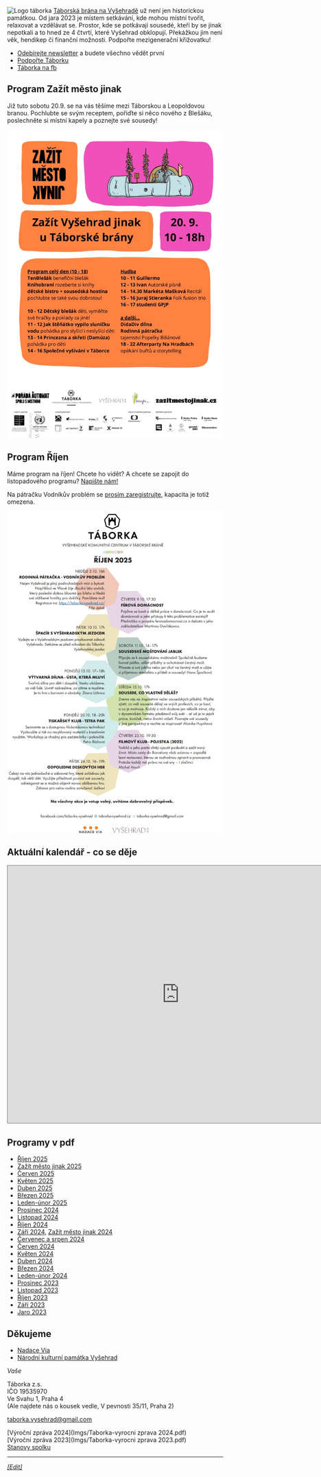 ![Logo táborka](Táborka-logo.png "logo taborka")
[Táborská brána na Vyšehradě](https://mapy.cz/s/kupodozeju) už není jen historickou památkou. Od jara 2023 je místem setkávání, kde mohou místní tvořit, relaxovat a vzdělávat se. Prostor, kde se potkávají sousedé, kteří by se jinak nepotkali a to hned ze 4 čtvrtí, které Vyšehrad obklopují. Překážkou jim není věk, hendikep či finanční možnosti. Podpořte mezigenerační křižovatku!

* [Odebírejte newsletter](https://dashboard.mailerlite.com/forms/349654/86367320907187267/share) a budete všechno vědět první
* [Podpořte Táborku](https://www.darujme.cz/taborka)
* [Táborka na fb](https://www.facebook.com/taborka.vysehrad)

## Program Zažít město jinak
Již tuto sobotu 20.9. se na vás těšíme mezi Táborskou a Leopoldovou branou. 
Pochlubte se svým receptem, pořiďte si něco nového z Blešáku, poslechněte si místní kapely a poznejte své sousedy!

[![program ZMJ](Programy/ZMJ-Vysehrad-2025.jpg)](Programy/ZMJ-Vysehrad-2025.pdf)


## Program Říjen

Máme program na říjen! Chcete ho vidět? A chcete se zapojit do listopadového programu? [Napište nám!](mailto:taborka.vysehrad@gmail.com)  

Na pátračku Vodníkův problém se [prosím zaregistrujte](https://docs.google.com/spreadsheets/d/1ixNata_IRsdkw-Uf1MKb4R27GCoRBt-PN4FfiU-DuuI/edit?pli=1&gid=0#gid=0), kapacita je totiž omezena.

[![Program řijen](Programy/Taborka-2025-10.jpg)](Programy/Taborka-2025-10.pdf)

## Aktuální kalendář - co se děje
<iframe src="https://calendar.google.com/calendar/embed?height=600&wkst=2&ctz=Europe%2FPrague&bgcolor=%23ffffff&showCalendars=0&src=dGFib3JrYS52eXNlaHJhZEBnbWFpbC5jb20&color=%23F6BF26" style="border:solid 1px #777" width="800" height="600" frameborder="0" scrolling="no"></iframe>

## Programy v pdf
* [Říjen 2025](Programy/Taborka-2025-10.pdf)
* [Zažít město jinak 2025](Programy/ZMJ-Vysehrad-2025.pdf)
* [Červen 2025](Programy/Taborka-2025-06.pdf)
* [Květen 2025](Programy/Taborka-2025-05.pdf)
* [Duben 2025](Programy/Taborka-2025-04.pdf)
* [Březen 2025](Programy/Taborka-2025-03.pdf)
* [Leden-únor 2025](Programy/Taborka-2025-01_02.pdf)
* [Prosinec 2024](Programy/Taborka-2024-12.pdf)
* [Listopad 2024](Programy/Taborka-2024-11.pdf)
* [Říjen 2024](Programy/Taborka-2024-10rijen.pdf)
* [Září 2024](Programy/Taborka-2024-09.pdf), [Zažít město jinak 2024](Imgs/Plakat_ZMJ.png)
* [Červenec a srpen 2024](Programy/Taborka-2024-0708.jpg)
* [Červen 2024](Programy/Taborka-2024-06.pdf )
* [Květen 2024](Programy/Taborka-2024-05.pdf )
* [Duben 2024](Programy/Taborka-DUBEN-2024.pdf )
* [Březen 2024](Programy/Taborka-BŘEZEN-2024-v2d.pdf)
* [Leden-únor 2024](Programy/Taborka-A4-plakat-ledenunor.pdf)
* [Prosinec 2023](Programy/Taborka-2023-12.jpg)
* [Listopad 2023](Programy/Taborka-2023-11.jpg)
* [Říjen 2023](Programy/Taborka-2023-10rijen.pdf)
* [Září 2023](Programy/Taborka-2023-09zari.pdf)
* [Jaro 2023](Programy/Taborka-2023-05PrvniJaro.jpg)

## Děkujeme
*  [Nadace Via](https://www.nadacevia.cz/)
*  [Národní kulturní památka Vyšehrad](https://www.praha-vysehrad.cz/cs)

  
*Vaše*  
  
Táborka z.s.  
IČO 19535970  
Ve Svahu 1, Praha 4  
(Ale najdete nás o kousek vedle, V pevnosti 35/11, Praha 2)  
  
[taborka.vysehrad@gmail.com](mailto:taborka.vysehrad@gmail.com)  
  
[Výroční zpráva 2024](Imgs/Taborka-vyrocni zprava 2024.pdf)  
[Výroční zpráva 2023](Imgs/Taborka-vyrocni zprava 2023.pdf)  
[Stanovy spolku](Imgs/Taborka-stanovy.pdf)  
  
  
---
*[[Edit]](https://github.com/filip-jezek/taborka_cz)*
